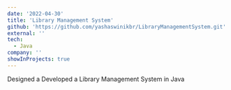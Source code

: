 ```yaml
---
date: '2022-04-30'
title: 'Library Management System'
github: 'https://github.com/yashaswinikbr/LibraryManagementSystem.git'
external: ''
tech:
  - Java
company: ''
showInProjects: true
---
```


Designed a Developed a Library Management System in Java